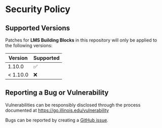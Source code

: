 # Security Policy

## Supported Versions

Patches for **LMS Building Blocks** in this repository will only be applied to the following versions:

| Version  | Supported          |
|----------| ------------------ |
| 1.10.0   | :white_check_mark: |
| < 1.10.0 | :x: |

## Reporting a Bug or Vulnerability

Vulnerabilities can be responsibly disclosed through the process
 documented at https://go.illinois.edu/vulnerability

Bugs can be reported by creating a [GitHub issue](https://github.com/rokwire/lms-building-block/issues/new?assignees=&labels=bug&template=bug_report.md&title=%5BBUG%5D+).